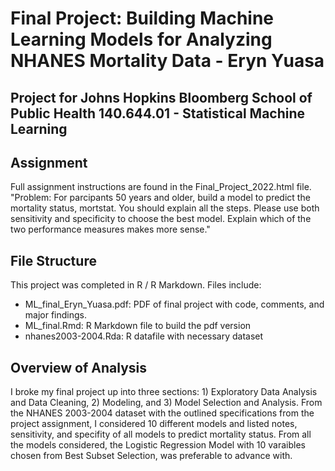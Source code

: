 # Final Project: Building Machine Learning Models for Analyzing NHANES Mortality Data - Eryn Yuasa

## Project for Johns Hopkins Bloomberg School of Public Health 140.644.01 - Statistical Machine Learning

## Assignment
Full assignment instructions are found in the Final_Project_2022.html file.  
"Problem: For parcipants 50 years and older, build a model to predict the mortality status, mortstat. You should explain all the steps. Please use both sensitivity and specificity to choose the best model. Explain which of the two performance measures makes more sense."

## File Structure
This project was completed in R / R Markdown. Files include:  
- ML_final_Eryn_Yuasa.pdf: PDF of final project with code, comments, and major findings. 
- ML_final.Rmd: R Markdown file to build the pdf version  
- nhanes2003-2004.Rda: R datafile with necessary dataset 

## Overview of Analysis
I broke my final project up into three sections: 1) Exploratory Data Analysis and Data Cleaning, 2) Modeling, and 3) Model Selection and Analysis. From the NHANES 2003-2004 dataset with the outlined specifications from the project assignment, I considered 10 different models and listed notes, sensitivity, and specifity of all models to predict mortality status. From all the models considered, the Logistic Regression Model with 10 varaibles chosen from Best Subset Selection, was preferable to advance with. 
